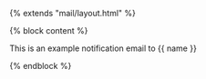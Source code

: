 {% extends "mail/layout.html" %}

{% block content %}

This is an example notification email to {{ name }}

{% endblock %}
